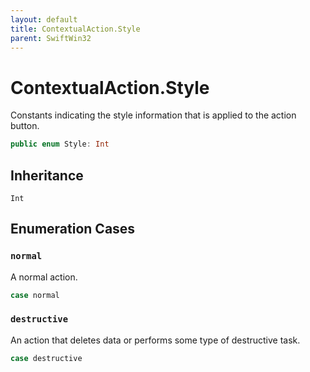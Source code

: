 ```yaml
---
layout: default
title: ContextualAction.Style
parent: SwiftWin32
---
```

# ContextualAction.Style

Constants indicating the style information that is applied to the action
button.

``` swift
public enum Style: Int 
```

## Inheritance

`Int`

## Enumeration Cases

### `normal`

A normal action.

``` swift
case normal
```

### `destructive`

An action that deletes data or performs some type of destructive task.

``` swift
case destructive
```
